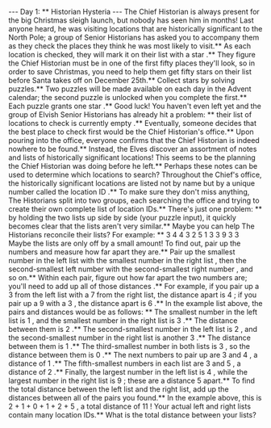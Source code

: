 --- Day 1: ** Historian Hysteria ---
The
Chief Historian
is always present for the big Christmas sleigh launch, but nobody has seen him in months! Last anyone heard, he was visiting locations that are historically significant to the North Pole; a group of Senior Historians has asked you to accompany them as they check the places they think he was most likely to visit.**
As each location is checked, they will mark it on their list with a
star
.** They figure the Chief Historian
must
be in one of the first fifty places they'll look, so in order to save Christmas, you need to help them get
fifty stars
on their list before Santa takes off on December 25th.**
Collect stars by solving puzzles.**  Two puzzles will be made available on each day in the Advent calendar; the second puzzle is unlocked when you complete the first.**  Each puzzle grants
one star
.** Good luck!
You haven't even left yet and the group of Elvish Senior Historians has already hit a problem: ** their list of locations to check is currently
empty
.** Eventually, someone decides that the best place to check first would be the Chief Historian's office.**
Upon pouring into the office, everyone confirms that the Chief Historian is indeed nowhere to be found.** Instead, the Elves discover an assortment of notes and lists of historically significant locations! This seems to be the planning the Chief Historian was doing before he left.** Perhaps these notes can be used to determine which locations to search?
Throughout the Chief's office, the historically significant locations are listed not by name but by a unique number called the
location ID
.** To make sure they don't miss anything, The Historians split into two groups, each searching the office and trying to create their own complete list of location IDs.**
There's just one problem: ** by holding the two lists up
side by side
(your puzzle input), it quickly becomes clear that the lists aren't very similar.** Maybe you can help The Historians reconcile their lists?
For example: **
3   4
4   3
2   5
1   3
3   9
3   3
Maybe the lists are only off by a small amount! To find out, pair up the numbers and measure how far apart they are.** Pair up the
smallest number in the left list
with the
smallest number in the right list
, then the
second-smallest left number
with the
second-smallest right number
, and so on.**
Within each pair, figure out
how far apart
the two numbers are; you'll need to
add up all of those distances
.** For example, if you pair up a
3
from the left list with a
7
from the right list, the distance apart is
4
; if you pair up a
9
with a
3
, the distance apart is
6
.**
In the example list above, the pairs and distances would be as follows: **
The smallest number in the left list is
1
, and the smallest number in the right list is
3
.** The distance between them is
2
.**
The second-smallest number in the left list is
2
, and the second-smallest number in the right list is another
3
.** The distance between them is
1
.**
The third-smallest number in both lists is
3
, so the distance between them is
0
.**
The next numbers to pair up are
3
and
4
, a distance of
1
.**
The fifth-smallest numbers in each list are
3
and
5
, a distance of
2
.**
Finally, the largest number in the left list is
4
, while the largest number in the right list is
9
; these are a distance
5
apart.**
To find the
total distance
between the left list and the right list, add up the distances between all of the pairs you found.** In the example above, this is
2 + 1 + 0 + 1 + 2 + 5
, a total distance of
11
!
Your actual left and right lists contain many location IDs.**
What is the total distance between your lists?
